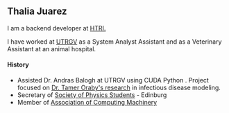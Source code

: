 ## Thalia Juarez

I am a backend developer at [HTRI.](https://www.htri.net/)

I have worked at [UTRGV](http://www.utrgv.edu/) as a System Analyst Assistant and as a Veterinary Assistant at an animal hospital.

#### History
- Assisted Dr. Andras Balogh at UTRGV using CUDA Python . Project focused on [Dr. Tamer Oraby's research](https://faculty.utrgv.edu/tamer.oraby/research.htm) in infectious disease modeling.
- Secretary of [Society of Physics Students](https://www.spsnational.org/) - Edinburg
- Member of [Association of Computing Machinery](https://www.acm.org/)
